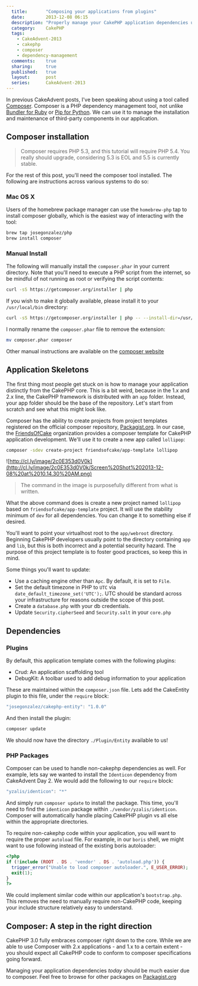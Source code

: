 ```yaml
---
  title:       "Composing your applications from plugins"
  date:        2013-12-08 06:15
  description: "Properly manage your CakePHP application dependencies using Composer, a PHP dependency management tool"
  category:    CakePHP
  tags:
    - CakeAdvent-2013
    - cakephp
    - composer
    - dependency-management
  comments:    true
  sharing:     true
  published:   true
  layout:      post
  series:      CakeAdvent-2013
---
```


In previous CakeAdvent posts, I've been speaking about using a tool called [Composer](http://getcomposer.org/). Composer is a PHP dependency management tool, not unlike [Bundler for Ruby](http://bundler.io/) or [Pip for Python](http://www.pip-installer.org/en/latest/). We can use it to manage the installation and maintenance of third-party components in our application.

## Composer installation

> Composer requires PHP 5.3, and this tutorial will require PHP 5.4. You really should upgrade, considering 5.3 is EOL and 5.5 is currently stable.

For the rest of this post, you'll need the composer tool installed. The following are instructions across various systems to do so:

### Mac OS X

Users of the homebrew package manager can use the `homebrew-php` tap to install composer globally, which is the easiest way of interacting with the tool:

```bash
brew tap josegonzalez/php
brew install composer
```

### Manual Install

The following will manually install the `composer.phar` in your current directory. Note that you'll need to execute a PHP script from the internet, so be mindful of not running as root or verifying the script contents:

```bash
curl -sS https://getcomposer.org/installer | php
```

If you wish to make it globally available, please install it to your `/usr/local/bin` directory:

```bash
curl -sS https://getcomposer.org/installer | php -- --install-dir=/usr/local/bin
```

I normally rename the `composer.phar` file to remove the extension:

```bash
mv composer.phar composer
```

Other manual instructions are available on the [composer website](http://getcomposer.org/download/)

## Application Skeletons

The first thing most people get stuck on is how to manage your application distinctly from the CakePHP core. This is a bit weird, because in the 1.x and 2.x line, the CakePHP framework is distributed with an `app` folder. Instead, your app folder should be the base of the repository. Let's start from scratch and see what this might look like.

Composer has the ability to create projects from project templates registered on the official composer repository, [Packagist.org](https://packagist.org/). In our case, the [FriendsOfCake](http://friendsofcake.com/) organization provides a composer template for CakePHP application development. We'll use it to create a new app called `lollipop`:

```bash
composer -sdev create-project friendsofcake/app-template lollipop
```

![http://cl.ly/image/2c0E353d0V0k](http://cl.ly/image/2c0E353d0V0k/Screen%20Shot%202013-12-08%20at%2010.14.30%20AM.png)

> The command in the image is purposefully different from what is written.

What the above command does is create a new project named `lollipop` based on `friendsofcake/app-template` project. It will use the stability minimum of `dev` for all dependencies. You can change it to something else if desired.

You'll want to point your virtualhost root to the `app/webroot` directory. Beginning CakePHP developers usually point to the directory containing `app` and `lib`, but this is both incorrect and a potential security hazard. The purpose of this project template is to foster good practices, so keep this in mind.

Some things you'll want to update:

- Use a caching engine other than `Apc`. By default, it is set to `File`.
- Set the default timezone in PHP to `UTC` via `date_default_timezone_set('UTC');`. UTC should be standard across your infrastructure for reasons outside the scope of this post.
- Create a `database.php` with your db credentials.
- Update `Security.cipherSeed` and `Security.salt` in your `core.php`

## Dependencies

### Plugins

By default, this application template comes with the following plugins:

- Crud: An application scaffolding tool
- DebugKit: A toolbar used to add debug information to your application

These are maintained within the `composer.json` file. Lets add the CakeEntity plugin to this file, under the `require` block:

```javascript
"josegonzalez/cakephp-entity": "1.0.0"
```

And then install the plugin:

```bash
composer update
```

We should now have the directory `./Plugin/Entity` available to us!

### PHP Packages

Composer can be used to handle non-cakephp dependencies as well. For example, lets say we wanted to install the `Identicon` dependency from CakeAdvent Day 2. We would add the following to our `require` block:

```javascript
"yzalis/identicon": "*"
```

And simply run `composer update` to install the package. This time, you'll need to find the `identicon` package within `./vendor/yzalis/identicon`. Composer will automatically handle placing CakePHP plugin vs all else within the appropriate directories.

To require non-cakephp code within your application, you will want to require the proper `autoload` file. For example, in our `boris` shell, we might want to use following instead of the existing boris autoloader:

```php
<?php
if (!include (ROOT . DS . 'vendor' . DS . 'autoload.php')) {
  trigger_error("Unable to load composer autoloader.", E_USER_ERROR);
  exit(1);
}
?>
```

We could implement similar code within our application's `bootstrap.php`. This removes the need to manually require non-CakePHP code, keeping your include structure relatively easy to understand.

## Composer: A step in the right direction

CakePHP 3.0 fully embraces composer right down to the core. While we are able to use Composer with 2.x applications - and 1.x to a certain extent - you should expect all CakePHP code to conform to composer specifications going forward.

Managing your application dependencies *today* should be much easier due to composer. Feel free to browse for other packages on [Packagist.org](https://packagist.org/)

